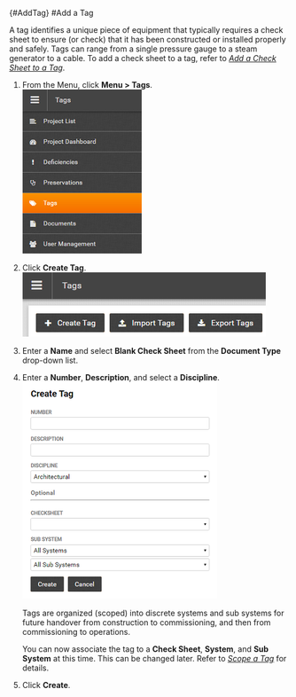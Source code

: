 {#AddTag}
#Add a Tag  

A tag identifies a unique piece of equipment that typically requires a check sheet to ensure (or check) that it has been constructed or installed properly and safely. Tags can range from a single pressure gauge to a steam generator to a cable. To add a check sheet to a tag, refer to [*Add a Check Sheet to a Tag*](#AddCStoTag).

1. From the Menu, click **Menu > Tags**.  
![Menu > Documents](images\MTags.PNG)  

1. Click **Create Tag**.  
![Create Tag](images\CreateTag.png)  

1. Enter a **Name** and select **Blank Check Sheet** from the **Document Type** drop-down list.   

1.  Enter a **Number**, **Description**, and select a **Discipline**.   
![Add Document > Check Sheet Template](images\createtagdetail.png)   

    Tags are organized (scoped) into discrete systems and sub systems for future handover from construction to commissioning, and then from commissioning to operations. 
    
    You can now associate the tag to a **Check Sheet**, **System**, and **Sub System** at this time. This can be changed later. Refer to [*Scope a Tag*](#ScopeTag) for details.  
    
1. Click **Create**.